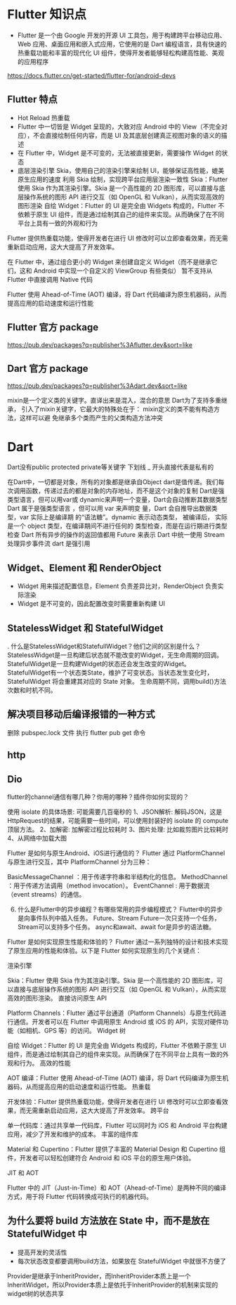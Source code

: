 # Flutter 知识点
- Flutter 是一个由 Google 开发的开源 UI 工具包，用于构建跨平台移动应用、Web 应用、桌面应用和嵌入式应用，它使用的是 Dart 编程语言，具有快速的热重载功能和丰富的现代化 UI 组件，使得开发者能够轻松构建高性能、美观的应用程序

https://docs.flutter.cn/get-started/flutter-for/android-devs

## Flutter 特点
- Hot Reload 热重载
- Flutter 中一切皆是 Widget 呈现的，大致对应 Android 中的 View（不完全对应），不会直接绘制任何内容，而是 UI 及其底层创建真正视图对象的语义的描述
- 在 Flutter 中，Widget 是不可变的，无法被直接更新，需要操作 Widget 的状态
- 底层渲染引擎 Skia，使用自己的渲染引擎来绘制 UI，能够保证高性能，媲美原生应用的速度   利用 Skia 绘制，实现跨平台应用层渲染一致性
Skia：Flutter 使用 Skia 作为其渲染引擎。Skia 是一个高性能的 2D 图形库，可以直接与底层操作系统的图形 API 进行交互（如 OpenGL 和 Vulkan），从而实现高效的图形渲染
自绘 Widget：Flutter 的 UI 是完全由 Widgets 构成的，Flutter 不依赖于原生 UI 组件，而是通过绘制其自己的组件来实现。从而确保了在不同平台上具有一致的外观和行为

Flutter 提供热重载功能，使得开发者在进行 UI 修改时可以立即查看效果，而无需重新启动应用，这大大提高了开发效率。

在 Flutter 中，通过组合更小的 Widget 来创建自定义 Widget（而不是继承它们，这和 Android 中实现一个自定义的 ViewGroup 有些类似）
暂不支持从 Flutter 中直接调用 Native 代码

Flutter 使用 Ahead-of-Time (AOT) 编译，将 Dart 代码编译为原生机器码，从而提高应用的启动速度和运行性能


## Flutter 官方 package
https://pub.dev/packages?q=publisher%3Aflutter.dev&sort=like

##  Dart 官方 package
https://pub.dev/packages?q=publisher%3Adart.dev&sort=like


mixin是一个定义类的关键字。直译出来是混入，混合的意思 Dart为了支持多重继承， 引入了mixin关键字，它最大的特殊处在于： mixin定义的类不能有构造方法，这样可以避 免继承多个类而产生的父类构造方法冲突
# Dart
Dart没有public protected private等关键字  下划线 _ 开头直接代表是私有的


在Dart中，一切都是对象，所有的对象都是继承自Object
dart是值传递。我们每次调用函数，传递过去的都是对象的内存地址，而不是这个对象的复制
Dart是强类型语言，但可以用var或 dynamic来声明一个变量，Dart会自动推断其数据类型
 Dart 属于是强类型语言 ，但可以用 var 来声明变 量，Dart 会自推导出数据类型，var 实际上是编译期 的“语法糖”。dynamic 表示动态类型， 被编译后， 实际是一个 object 类型，在编译期间不进行任何的 类型检查，而是在运行期进行类型检查
Dart  所有异步的操作的返回值都用 Future 来表示
Dart 中统一使用 Stream 处理异步事件流
dart 是强引用
## Widget、Element 和 RenderObject
- Widget 用来描述配置信息，Element 负责差异比对，RenderObject 负责实际渲染
- Widget 是不可变的，因此配置改变时需要重新构建 UI

## StatelessWidget 和 StatefulWidget
. 什么是StatelessWidget和StatefullWidget？他们之间的区别是什么？
StatelessWidget是一旦构建后状态就不能改变的Widget，无生命周期的回调。
StatefulWidget是一旦构建Widget的状态还会发生改变的Widget。
StatefulWidget有一个状态类State，维护了可变状态。当状态发生变化时，StatefulWidget 将会重建其对应的 State 对象。
生命周期不同，调用build()方法次数和时机不同。

## 解决项目移动后编译报错的一种方式
删除 pubspec.lock 文件
执行 flutter pub get 命令

## http

## Dio



flutter的channel通信有哪几种？你用的哪种？插件你如何实现的？



使用 isolate 的具体场景: 可能需要几百毫秒的
1、JSON解析: 解码JSON，这是HttpRequest的结果，可能需要一些时间，可以使用封装好的 isolate 的 compute 顶层方法。
2、加解密: 加解密过程比较耗时
3、图片处理: 比如裁剪图片比较耗时
4、从网络中加载大图 



Flutter 是如何与原生Android、iOS进行通信的？
Flutter 通过 PlatformChannel 与原生进行交互，其中 PlatformChannel 分为三种：

BasicMessageChannel ：用于传递字符串和半结构化的信息。
MethodChannel ：用于传递方法调用（method invocation）。
EventChannel : 用于数据流（event streams）的通信。
 


6. 什么是Flutter中的异步编程？有哪些常用的异步编程模式？
Flutter中的异步是向事件队列中插入任务。
Future、Stream
Future一次只支持一个任务，Stream可以支持多个任务。
async和await、await for是异步的语法糖。


Flutter 是如何实现原生性能和体验的？
Flutter 通过一系列独特的设计和技术实现了原生应用的性能和体验。以下是 Flutter 如何实现原生的几个关键点：

渲染引擎

Skia：Flutter 使用 Skia 作为其渲染引擎。Skia 是一个高性能的 2D 图形库，可以直接与底层操作系统的图形 API 进行交互（如 OpenGL 和 Vulkan），从而实现高效的图形渲染。
直接访问原生 API

Platform Channels：Flutter 通过平台通道（Platform Channels）与原生代码进行通信。开发者可以在 Flutter 中调用原生 Android 或 iOS 的 API，实现对硬件功能（如相机、GPS 等）的访问。
Widget 树

自绘 Widget：Flutter 的 UI 是完全由 Widgets 构成的，Flutter 不依赖于原生 UI 组件，而是通过绘制其自己的组件来实现。从而确保了在不同平台上具有一致的外观和行为。
高效的性能

AOT 编译：Flutter 使用 Ahead-of-Time (AOT) 编译，将 Dart 代码编译为原生机器码，从而提高应用的启动速度和运行性能。
热重载

开发体验：Flutter 提供热重载功能，使得开发者在进行 UI 修改时可以立即查看效果，而无需重新启动应用，这大大提高了开发效率。
跨平台

单一代码库：通过共享单一代码库，Flutter 可以同时为 iOS 和 Android 平台构建应用，减少了开发和维护的成本。
丰富的组件库

Material 和 Cupertino：Flutter 提供了丰富的 Material Design 和 Cupertino 组件，开发者可以轻松创建符合 Android 和 iOS 平台的原生用户体验。



JIT 和 AOT

Flutter 中的 JIT（Just-in-Time）和 AOT（Ahead-of-Time）是两种不同的编译方式，用于将 Flutter 代码转换成可执行的机器代码。



## 为什么要将 build 方法放在 State 中，而不是放在 StatefulWidget 中
- 提高开发的灵活性
- 每次状态改变都要调用build方法，如果放在 StatefulWidget 中就很不方便了


Provider是继承于InheritProvider，而InheritProvider本质上是一个InheritWidget，所以Provider本质上是依托于InheritProvider的机制来实现的widget树的状态共享



